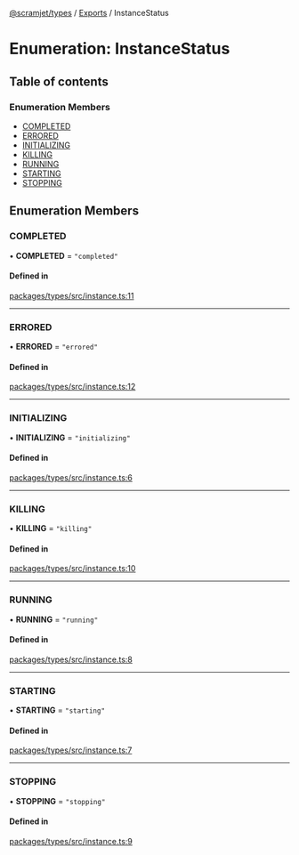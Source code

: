 [@scramjet/types](../README.md) / [Exports](../modules.md) / InstanceStatus

# Enumeration: InstanceStatus

## Table of contents

### Enumeration Members

- [COMPLETED](InstanceStatus.md#completed)
- [ERRORED](InstanceStatus.md#errored)
- [INITIALIZING](InstanceStatus.md#initializing)
- [KILLING](InstanceStatus.md#killing)
- [RUNNING](InstanceStatus.md#running)
- [STARTING](InstanceStatus.md#starting)
- [STOPPING](InstanceStatus.md#stopping)

## Enumeration Members

### COMPLETED

• **COMPLETED** = ``"completed"``

#### Defined in

[packages/types/src/instance.ts:11](https://github.com/scramjetorg/transform-hub/blob/HEAD/packages/types/src/instance.ts#L11)

___

### ERRORED

• **ERRORED** = ``"errored"``

#### Defined in

[packages/types/src/instance.ts:12](https://github.com/scramjetorg/transform-hub/blob/HEAD/packages/types/src/instance.ts#L12)

___

### INITIALIZING

• **INITIALIZING** = ``"initializing"``

#### Defined in

[packages/types/src/instance.ts:6](https://github.com/scramjetorg/transform-hub/blob/HEAD/packages/types/src/instance.ts#L6)

___

### KILLING

• **KILLING** = ``"killing"``

#### Defined in

[packages/types/src/instance.ts:10](https://github.com/scramjetorg/transform-hub/blob/HEAD/packages/types/src/instance.ts#L10)

___

### RUNNING

• **RUNNING** = ``"running"``

#### Defined in

[packages/types/src/instance.ts:8](https://github.com/scramjetorg/transform-hub/blob/HEAD/packages/types/src/instance.ts#L8)

___

### STARTING

• **STARTING** = ``"starting"``

#### Defined in

[packages/types/src/instance.ts:7](https://github.com/scramjetorg/transform-hub/blob/HEAD/packages/types/src/instance.ts#L7)

___

### STOPPING

• **STOPPING** = ``"stopping"``

#### Defined in

[packages/types/src/instance.ts:9](https://github.com/scramjetorg/transform-hub/blob/HEAD/packages/types/src/instance.ts#L9)
